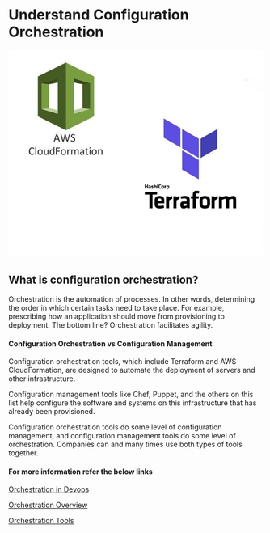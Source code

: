 # Understand Configuration Orchestration

![](Images/CFT-TF-Ans11.jpg)

## What is configuration orchestration?
Orchestration is the automation of processes. In other words, determining the order in which certain tasks need to take place. For example, prescribing how an application should move from provisioning to deployment. The bottom line? Orchestration facilitates agility.

#### Configuration Orchestration vs Configuration Management

Configuration orchestration tools, which include Terraform and AWS CloudFormation, are designed to automate the deployment of servers and other infrastructure. 

Configuration management tools like Chef, Puppet, and the others on this list help configure the software and systems on this infrastructure that has already been provisioned.

Configuration orchestration tools do some level of configuration management, and configuration management tools do some level of orchestration. Companies can and many times use both types of tools together. 

#### For more information refer the below links 

[Orchestration in Devops](https://katalon.com/resources-center/blog/devops-orchestration-investment)

[Orchestration Overview ](https://www.opsera.io/blog/devops-orchestration)

[Orchestration Tools ](https://testsigma.com/blog/devops-orchestration-tools/)
